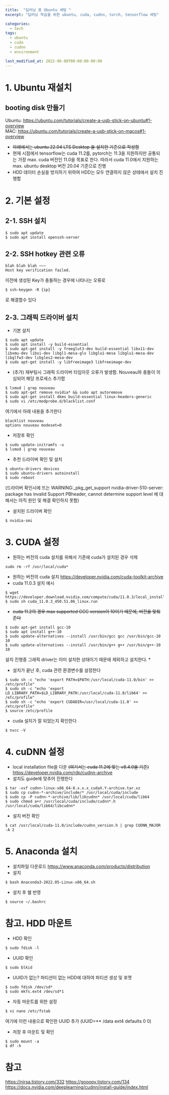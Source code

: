 ```yaml
---
title:  "딥러닝 용 Ubuntu 세팅 "
excerpt: "딥러닝 학습을 위한 ubuntu, cuda, cudnn, torch, tensorflow 세팅"

categories:
  - tech
tags:
  - ubuntu
  - cuda
  - cudnn
  - environment

last_modified_at: 2022-06-08T00:00:00-00:00
---
```


# 1. Ubuntu 재설치
## booting disk 만들기
Ubuntu: <https://ubuntu.com/tutorials/create-a-usb-stick-on-ubuntu#1-overview>   
MAC: <https://ubuntu.com/tutorials/create-a-usb-stick-on-macos#1-overview>
* ~~아래에서는 ubuntu 22.04 LTS Desktop 을 설치한 기준으로 작성함~~
* 현재 시점에서 tensorflow는 cuda 11.2를, pytorch는 11.3을 지원하지만 공통되는 가장 max. cuda 버전인 11.0을 목표로 한다. 
따라서 cuda 11.0에서 지원하는 max. ubuntu desktop 버전 20.04 기준으로 진행
* HDD 데이터 손실을 방지하기 위하여 HDD는 모두 연결하지 않은 상태에서 설치 진행함

# 2.  기본 설정
## 2-1. SSH 설치
```shell
$ sudo apt update
$ sudo apt install openssh-server
```
## 2-2. SSH hotkey 관련 오류
```shell
blah blah blah ~~~
Host key verification failed.
```
이전에 생성된 Key가 충돌하는 경우에 나타나는 오류로
```shell
$ ssh-keygen -R {ip}
```
로 해결할수 있다

## 2-3. 그래픽 드라이버 설치
* 기본 설치 
```shell
$ sudo apt update
$ sudo apt install -y build-essential
$ sudo apt-get install -y freeglut3-dev build-essential libx11-dev libxmu-dev libxi-dev libgl1-mesa-glx libglu1-mesa libglu1-mesa-dev libglfw3-dev libgles2-mesa-dev
$ sudo apt-get install -y libfreeimage3 libfreeimage-dev
```
* (추가) 재부팅시 그래픽 드라이버 타임아웃 오류가 발생함. Nouveau와 충돌이 의심되어 해당 프로세스 추가함
```shell
$ lsmod | grep nouveau
$ sudo apt-get remove nvidia* && sudo apt autoremove
$ sudo apt-get install dkms build-essential linux-headers-generic
$ sudo vi /etc/modprobe.d/blacklist.conf
```
여기에서 아래 내용을 추가한다
```vi
blacklist nouveau
options nouveau modeset=0
```
* 저장후 확인
```shell
$ sudo update-initramfs -u
$ lsmod | grep nouveau
```

* 추천 드라이버 확인 및 설치
```shell
$ ubuntu-drivers devices
$ sudo ubuntu-drivers autoinstall
$ sudo reboot
```
(드라이버 확인시에 뜨는 WARNING:_pkg_get_support nvidia-driver-510-server: package has invalid Support PBheader, cannot determine support level
에 대해서는 아직 원인 및 해결 확인하지 못함)

* 설치된 드라이버 확인
```shell
$ nvidia-smi
```

# 3. CUDA 설정
* 원하는 버전의 cuda 설치를 위해서 기존에 cuda가 설치된 경우 삭제
```shell
sudo rm -rf /usr/local/cuda*
```
* 원하는 버전의 cuda 설치
<https://developer.nvidia.com/cuda-toolkit-archive>
* cuda 11.0.3 설치 예시 
```shell
$ wget https://developer.download.nvidia.com/compute/cuda/11.0.3/local_installers/cuda_11.0.3_450.51.06_linux.run
$ sudo sh cuda_11.0.3_450.51.06_linux.run
```

* ~~cuda 11.2의 경우 max supported GCC version이 10이기 때문에, 버전을 맞춰 준다~~
```shell
$ sudo apt-get install gcc-10
$ sudo apt install g++-10
$ sudo update-alternatives --install /usr/bin/gcc gcc /usr/bin/gcc-10 10
$ sudo update-alternatives --install /usr/bin/g++ g++ /usr/bin/g++-10 10
```
설치 진행중 그래픽 driver는 이미 설치한 상태이기 때문에 제외하고 설치한다.
* 
* 설치가 끝난 후, cuda 관련 환경변수를 설정한다
```shell
$ sudo sh -c "echo 'export PATH=$PATH:/usr/local/cuda-11.0/bin' >> /etc/profile"
$ sudo sh -c "echo 'export LD_LIBRARY_PATH=$LD_LIBRARY_PATH:/usr/local/cuda-11.0/lib64' >> /etc/profile"
$ sudo sh -c "echo 'export CUDADIR=/usr/local/cuda-11.0' >> /etc/profile"
$ source /etc/profile
```
* cuda 설치가 잘 되었는지 확인한다
```shell
$ nvcc -V
```

# 4. cuDNN 설정
* local installation file을 다운 ~~(여기서는 cuda 11.2에 맞는 v8.4.0을 기준)~~
<https://developer.nvidia.com/rdp/cudnn-archive>
* 설치도 guide에 맞추어 진행한다
```shell
$ tar -xvf cudnn-linux-x86_64-8.x.x.x_cudaX.Y-archive.tar.xz
$ sudo cp cudnn-*-archive/include/* /usr/local/cuda/include 
$ sudo cp -P cudnn-*-archive/lib/libcudnn* /usr/local/cuda/lib64 
$ sudo chmod a+r /usr/local/cuda/include/cudnn*.h /usr/local/cuda/lib64/libcudnn*
```
* 설치 버전 확인
```shell
$ cat /usr/local/cuda-11.0/include/cudnn_version.h | grep CUDNN_MAJOR -A 2
```

# 5. Anaconda 설치
* 설치파일 다운로드
<https://www.anaconda.com/products/distribution>
* 설치
```shell
$ bash Anaconda3-2022.05-Linux-x86_64.sh
```
* 설치 후 쉘 반영
```shell
$ source ~/.bashrc
```

# 참고. HDD 마운트
* HDD 확인
```shell
$ sudo fdisk -l
```
* UUID 확인
```shell
$ sudo blkid
```

* UUID가 없는? 파티션이 없는 HDD에 대하여 파티션 생성 및 포맷
```shell
$ sudo fdisk /dev/sd*
$ sudo mkfs.ext4 /dev/sd*1
```

* 자동 마운트를 위한 설정
```shell
$ vi nano /etc/fstab
```
여기에 이런 내용으로 확인한 UUID 추가 (UUID=** /data ext4 defaults 0 0)

* 저장 후 마운트 및 확인
```shell
$ sudo mount -a
$ df -h
```

# 참고
<https://nirsa.tistory.com/332>
<https://gooopy.tistory.com/134>
<https://docs.nvidia.com/deeplearning/cudnn/install-guide/index.html>